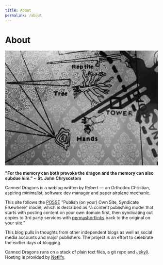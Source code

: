 ```yaml
---
title: About
permalink: /about
--- 
```


# About

![A dime map of the territory](/static/about-pictures/dragonmap-noir.jpeg)

**"For the memory can both provoke the dragon and the memory can also subdue him." ~ St. John Chrysostom**

Canned Dragons is a weblog written by Robert — an Orthodox Christian, aspiring minimalist, software dev manager and paper airplane mechanic.

This site follows the [POSSE](https://indieweb.org/POSSE) "Publish (on your) Own Site, Syndicate Elsewhere" model, which is described as “a content publishing model that starts with posting content on your own domain first, then syndicating out copies to 3rd party services with [permashortlinks](https://indieweb.org/permashortlink) back to the original on your site.” 

This blog pulls in thoughts from other independent blogs as well as social media accounts and major publishers. The project is an effort to celebrate the earlier days of blogging. 

Canned Dragons runs on a stack of plain text files, a git repo and <a href="https://jekyllrb.com">Jekyll</a>. Hosting is provided by [Netlify](https://www.netlify.com). 
